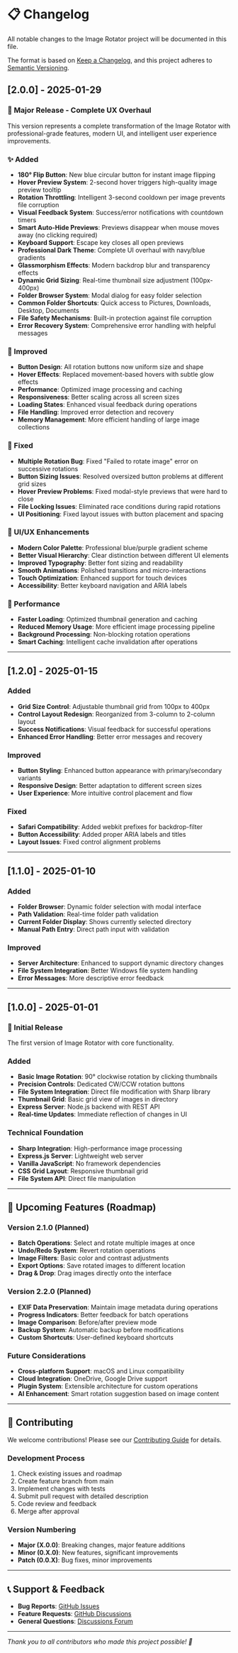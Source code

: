 # 📋 Changelog

All notable changes to the Image Rotator project will be documented in this file.

The format is based on [Keep a Changelog](https://keepachangelog.com/en/1.0.0/),
and this project adheres to [Semantic Versioning](https://semver.org/spec/v2.0.0.html).

## [2.0.0] - 2025-01-29

### 🎉 Major Release - Complete UX Overhaul

This version represents a complete transformation of the Image Rotator with professional-grade features, modern UI, and intelligent user experience improvements.

### ✨ Added
- **180° Flip Button**: New blue circular button for instant image flipping
- **Hover Preview System**: 2-second hover triggers high-quality image preview tooltip
- **Rotation Throttling**: Intelligent 3-second cooldown per image prevents file corruption
- **Visual Feedback System**: Success/error notifications with countdown timers
- **Smart Auto-Hide Previews**: Previews disappear when mouse moves away (no clicking required)
- **Keyboard Support**: Escape key closes all open previews
- **Professional Dark Theme**: Complete UI overhaul with navy/blue gradients
- **Glassmorphism Effects**: Modern backdrop blur and transparency effects
- **Dynamic Grid Sizing**: Real-time thumbnail size adjustment (100px-400px)
- **Folder Browser System**: Modal dialog for easy folder selection
- **Common Folder Shortcuts**: Quick access to Pictures, Downloads, Desktop, Documents
- **File Safety Mechanisms**: Built-in protection against file corruption
- **Error Recovery System**: Comprehensive error handling with helpful messages

### 🔧 Improved
- **Button Design**: All rotation buttons now uniform size and shape
- **Hover Effects**: Replaced movement-based hovers with subtle glow effects
- **Performance**: Optimized image processing and caching
- **Responsiveness**: Better scaling across all screen sizes
- **Loading States**: Enhanced visual feedback during operations
- **File Handling**: Improved error detection and recovery
- **Memory Management**: More efficient handling of large image collections

### 🐛 Fixed
- **Multiple Rotation Bug**: Fixed "Failed to rotate image" error on successive rotations
- **Button Sizing Issues**: Resolved oversized button problems at different grid sizes
- **Hover Preview Problems**: Fixed modal-style previews that were hard to close
- **File Locking Issues**: Eliminated race conditions during rapid rotations
- **UI Positioning**: Fixed layout issues with button placement and spacing

### 🎨 UI/UX Enhancements
- **Modern Color Palette**: Professional blue/purple gradient scheme
- **Better Visual Hierarchy**: Clear distinction between different UI elements
- **Improved Typography**: Better font sizing and readability
- **Smooth Animations**: Polished transitions and micro-interactions
- **Touch Optimization**: Enhanced support for touch devices
- **Accessibility**: Better keyboard navigation and ARIA labels

### 🚀 Performance
- **Faster Loading**: Optimized thumbnail generation and caching
- **Reduced Memory Usage**: More efficient image processing pipeline
- **Background Processing**: Non-blocking rotation operations
- **Smart Caching**: Intelligent cache invalidation after operations

---

## [1.2.0] - 2025-01-15

### Added
- **Grid Size Control**: Adjustable thumbnail grid from 100px to 400px
- **Control Layout Redesign**: Reorganized from 3-column to 2-column layout
- **Success Notifications**: Visual feedback for successful operations
- **Enhanced Error Handling**: Better error messages and recovery

### Improved
- **Button Styling**: Enhanced button appearance with primary/secondary variants
- **Responsive Design**: Better adaptation to different screen sizes
- **User Experience**: More intuitive control placement and flow

### Fixed
- **Safari Compatibility**: Added webkit prefixes for backdrop-filter
- **Button Accessibility**: Added proper ARIA labels and titles
- **Layout Issues**: Fixed control alignment problems

---

## [1.1.0] - 2025-01-10

### Added
- **Folder Browser**: Dynamic folder selection with modal interface
- **Path Validation**: Real-time folder path validation
- **Current Folder Display**: Shows currently selected directory
- **Manual Path Entry**: Direct path input with validation

### Improved
- **Server Architecture**: Enhanced to support dynamic directory changes
- **File System Integration**: Better Windows file system handling
- **Error Messages**: More descriptive error feedback

---

## [1.0.0] - 2025-01-01

### 🎊 Initial Release

The first version of Image Rotator with core functionality.

### Added
- **Basic Image Rotation**: 90° clockwise rotation by clicking thumbnails  
- **Precision Controls**: Dedicated CW/CCW rotation buttons
- **File System Integration**: Direct file modification with Sharp library
- **Thumbnail Grid**: Basic grid view of images in directory
- **Express Server**: Node.js backend with REST API
- **Real-time Updates**: Immediate reflection of changes in UI

### Technical Foundation
- **Sharp Integration**: High-performance image processing
- **Express.js Server**: Lightweight web server
- **Vanilla JavaScript**: No framework dependencies
- **CSS Grid Layout**: Responsive thumbnail grid
- **File System API**: Direct file manipulation

---

## 🔮 Upcoming Features (Roadmap)

### Version 2.1.0 (Planned)
- **Batch Operations**: Select and rotate multiple images at once
- **Undo/Redo System**: Revert rotation operations
- **Image Filters**: Basic color and contrast adjustments
- **Export Options**: Save rotated images to different location
- **Drag & Drop**: Drag images directly onto the interface

### Version 2.2.0 (Planned)
- **EXIF Data Preservation**: Maintain image metadata during operations
- **Progress Indicators**: Better feedback for batch operations
- **Image Comparison**: Before/after preview mode
- **Backup System**: Automatic backup before modifications
- **Custom Shortcuts**: User-defined keyboard shortcuts

### Future Considerations
- **Cross-platform Support**: macOS and Linux compatibility
- **Cloud Integration**: OneDrive, Google Drive support
- **Plugin System**: Extensible architecture for custom operations
- **AI Enhancement**: Smart rotation suggestion based on image content

---

## 🤝 Contributing

We welcome contributions! Please see our [Contributing Guide](CONTRIBUTING.md) for details.

### Development Process
1. Check existing issues and roadmap
2. Create feature branch from main
3. Implement changes with tests
4. Submit pull request with detailed description
5. Code review and feedback
6. Merge after approval

### Version Numbering
- **Major (X.0.0)**: Breaking changes, major feature additions
- **Minor (0.X.0)**: New features, significant improvements
- **Patch (0.0.X)**: Bug fixes, minor improvements

---

## 📞 Support & Feedback

- **Bug Reports**: [GitHub Issues](https://github.com/aaronvstory/image-manipulator/issues)
- **Feature Requests**: [GitHub Discussions](https://github.com/aaronvstory/image-manipulator/discussions)
- **General Questions**: [Discussions Forum](https://github.com/aaronvstory/image-manipulator/discussions)

---

*Thank you to all contributors who made this project possible! 🙏*
